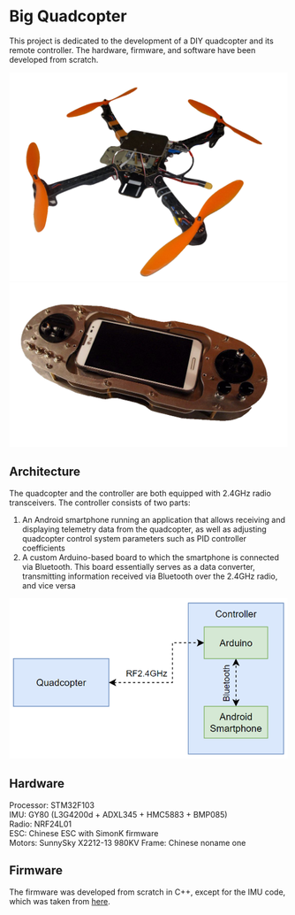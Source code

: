 # Big Quadcopter

This project is dedicated to the development of a DIY quadcopter and its remote controller. The hardware, firmware, and software have been developed from scratch.

![alt text](images/bqcopter.png)
![alt text](images/transmitter.png)

## Architecture

The quadcopter and the controller are both equipped with 2.4GHz radio transceivers. The controller consists of two parts:

1. An Android smartphone running an application that allows receiving and displaying telemetry data from the quadcopter, as well as adjusting quadcopter control system parameters such as PID controller coefficients
2. A custom Arduino-based board to which the smartphone is connected via Bluetooth. This board essentially serves as a data converter, transmitting information received via Bluetooth over the 2.4GHz radio, and vice versa

![alt text](images/diagram_updated.png)

## Hardware

Processor: STM32F103  
IMU: GY80 (L3G4200d + ADXL345 + HMC5883 + BMP085)  
Radio: NRF24L01  
ESC: Chinese ESC with SimonK firmware  
Motors: SunnySky X2212-13 980KV
Frame: Chinese noname one

## Firmware  

The firmware was developed from scratch in C++, except for the IMU code, which was taken from [here](https://x-io.co.uk/open-source-imu-and-ahrs-algorithms/).